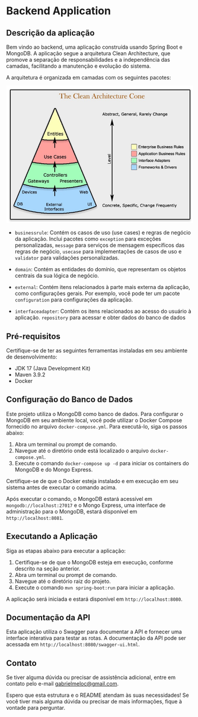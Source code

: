 # Backend Application

## Descrição da aplicação

Bem vindo ao backend, uma aplicação construída usando Spring Boot e MongoDB. A aplicação segue a arquitetura Clean Architecture, que promove a separação de responsabilidades e a independência das camadas, facilitando a manutenção e evolução do sistema.

A arquitetura é organizada em camadas com os seguintes pacotes:

![Alt text](docs/clean_architecture.png?raw=true "Clean Architecture Cone")

- `businessrule`: Contém os casos de uso (use cases) e regras de negócio da aplicação. Inclui pacotes como `exception` para exceções personalizadas, `message` para serviços de mensagem específicos das regras de negócio, `usecase` para implementações de casos de uso e `validator` para validações personalizadas.

- `domain`: Contém as entidades do domínio, que representam os objetos centrais da sua lógica de negócio.

- `external`: Contém itens relacionados à parte mais externa da aplicação, como configurações gerais. Por exemplo, você pode ter um pacote `configuration` para configurações da aplicação.

- `interfaceadapter`: Contém os itens relacionados ao acesso do usuário à aplicação. `repository` para acessar e obter dados do banco de dados


## Pré-requisitos

Certifique-se de ter as seguintes ferramentas instaladas em seu ambiente de desenvolvimento:

- JDK 17 (Java Development Kit)
- Maven 3.9.2
- Docker


## Configuração do Banco de Dados

Este projeto utiliza o MongoDB como banco de dados. Para configurar o MongoDB em seu ambiente local, você pode utilizar o Docker Compose fornecido no arquivo `docker-compose.yml`. Para executá-lo, siga os passos abaixo:

1. Abra um terminal ou prompt de comando.
2. Navegue até o diretório onde está localizado o arquivo `docker-compose.yml`.
3. Execute o comando `docker-compose up -d` para iniciar os containers do MongoDB e do Mongo Express.

Certifique-se de que o Docker esteja instalado e em execução em seu sistema antes de executar o comando acima.

Após executar o comando, o MongoDB estará acessível em `mongodb://localhost:27017` e o Mongo Express, uma interface de administração para o MongoDB, estará disponível em `http://localhost:8081`.

## Executando a Aplicação

Siga as etapas abaixo para executar a aplicação:

1. Certifique-se de que o MongoDB esteja em execução, conforme descrito na seção anterior.
2. Abra um terminal ou prompt de comando.
3. Navegue até o diretório raiz do projeto.
4. Execute o comando `mvn spring-boot:run` para iniciar a aplicação.

A aplicação será iniciada e estará disponível em `http://localhost:8080`.

## Documentação da API

Esta aplicação utiliza o Swagger para documentar a API e fornecer uma interface interativa para testar as rotas. A documentação da API pode ser acessada em `http://localhost:8080/swagger-ui.html`.

## Contato

Se tiver alguma dúvida ou precisar de assistência adicional, entre em contato pelo e-mail gabrielmeloc@gmail.com.

Espero que esta estrutura e o README atendam às suas necessidades! Se você tiver mais alguma dúvida ou precisar de mais informações, fique à vontade para perguntar.
